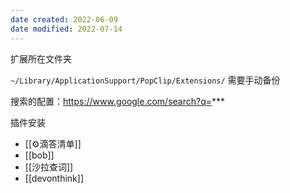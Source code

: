 ```yaml
---
date created: 2022-06-09
date modified: 2022-07-14
---
```


扩展所在文件夹

`~/Library/ApplicationSupport/PopClip/Extensions/` 需要手动备份

搜索的配置：https://www.google.com/search?q=***

插件安装

- [[⚙滴答清单]]
- [[bob]]
- [[沙拉查词]]
- [[devonthink]]
